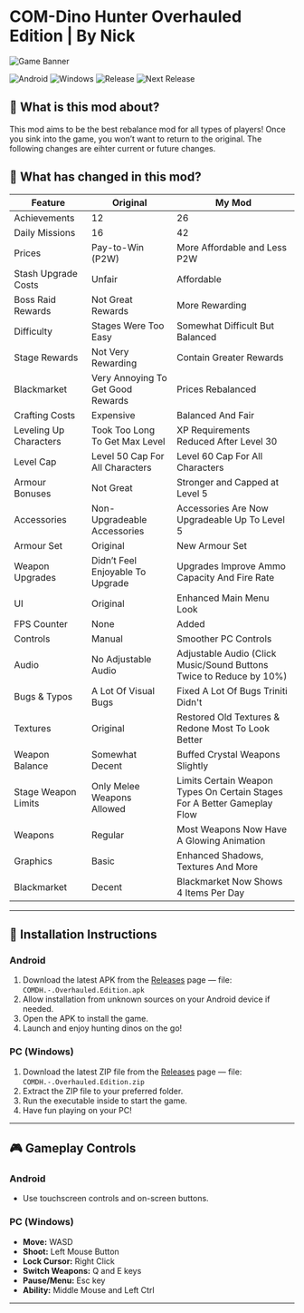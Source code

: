# COM-Dino Hunter Overhauled Edition | By Nick 

![Game Banner](https://github.com/user-attachments/assets/23cfcbdd-a931-4cba-a2f0-0f09bf4e92e8)

![Android](https://img.shields.io/badge/Platform-Android-green?logo=android&style=flat-square)
![Windows](https://img.shields.io/badge/Platform-Windows-blue?logo=windows&style=flat-square)
![Release](https://img.shields.io/badge/Release-v1.9-orange?style=flat-square)
![Next Release](https://img.shields.io/badge/Next--Up-v2.0-yellow?style=flat-square)

## 🦖 What is this mod about?

This mod aims to be the best rebalance mod for all types of players! Once you sink into the game, you won’t want to return to the original. 
The following changes are eihter current or future changes.

## 🔧 What has changed in this mod?

| Feature                          | Original                         | My Mod                                                      |
|---------------------------------|---------------------------------|-------------------------------------------------------------|
| Achievements                    | 12                              | 26                                                          |
| Daily Missions                  | 16                              | 42                                                          |
| Prices                         | Pay-to-Win (P2W)                | More Affordable and Less P2W                                |
| Stash Upgrade Costs            | Unfair                         | Affordable                                                  |
| Boss Raid Rewards              | Not Great Rewards               | More Rewarding                                              |
| Difficulty                     | Stages Were Too Easy           | Somewhat Difficult But Balanced                             |
| Stage Rewards                  | Not Very Rewarding             | Contain Greater Rewards                                     |
| Blackmarket                   | Very Annoying To Get Good Rewards | Prices Rebalanced                                      |
| Crafting Costs                | Expensive                      | Balanced And Fair                                                 |
| Leveling Up Characters        | Took Too Long To Get Max Level                 | XP Requirements Reduced After Level 30                      |
| Level Cap                     | Level 50 Cap For All Characters                              | Level 60 Cap For All Characters                             |
| Armour Bonuses                | Not Great               | Stronger and Capped at Level 5                               |
| Accessories                  | Non-Upgradeable Accessories                          | Accessories Are Now Upgradeable Up To Level 5                             |
| Armour Set                   | Original                      | New Armour Set                                              |
| Weapon Upgrades             | Didn’t Feel Enjoyable To Upgrade         | Upgrades Improve Ammo Capacity And Fire Rate                |
| UI                          | Original                      | Enhanced Main Menu Look                                      |
| FPS Counter                 | None                         | Added                                                       |
| Controls                    | Manual                      | Smoother PC Controls                                        |
| Audio                      | No Adjustable Audio           | Adjustable Audio (Click Music/Sound Buttons Twice to Reduce by 10%) |
| Bugs & Typos               | A Lot Of Visual Bugs                 | Fixed A Lot Of Bugs Triniti Didn't                                                  |
| Textures                   | Original                     | Restored Old Textures & Redone Most To Look Better         |
| Weapon Balance             | Somewhat Decent                     | Buffed Crystal Weapons Slightly                             |
| Stage Weapon Limits        | Only Melee Weapons Allowed                        | Limits Certain Weapon Types On Certain Stages For A Better Gameplay Flow |
| Weapons        | Regular                        | Most Weapons Now Have A Glowing Animation |
| Graphics        | Basic                        | Enhanced Shadows, Textures And More |
| Blackmarket        | Decent                        | Blackmarket Now Shows 4 Items Per Day |

---

## 🚀 Installation Instructions

### Android

1. Download the latest APK from the [Releases](https://github.com/ShadowOsmium/COM-Dino-Hunter-Overhauled-Edition/releases/tag/v1.9) page — file:  
   `COMDH.-.Overhauled.Edition.apk`
2. Allow installation from unknown sources on your Android device if needed.
3. Open the APK to install the game.
4. Launch and enjoy hunting dinos on the go!

### PC (Windows)

1. Download the latest ZIP file from the [Releases](https://github.com/ShadowOsmium/COM-Dino-Hunter-Overhauled-Edition/releases/tag/v1.9) page — file:  
   `COMDH.-.Overhauled.Edition.zip`
2. Extract the ZIP file to your preferred folder.
3. Run the executable inside to start the game.
4. Have fun playing on your PC!

---

## 🎮 Gameplay Controls

### Android

- Use touchscreen controls and on-screen buttons.  

### PC (Windows)

- **Move:** WASD  
- **Shoot:** Left Mouse Button  
- **Lock Cursor:** Right Click  
- **Switch Weapons:** Q and E keys  
- **Pause/Menu:** Esc key  
- **Ability:** Middle Mouse and Left Ctrl  

---
